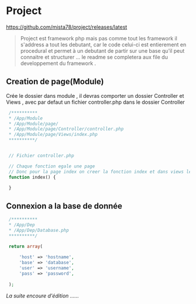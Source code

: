 # Project
https://github.com/mista78/project/releases/latest
> Project est framework php mais pas comme tout les framework il s'address a tout les debutant, car le code celui-ci est entierement en procedural et permet à un debutant de partir sur une base qu'il peut connaitre et structurer ... le readme se completera aux file du developpement du framework .

## Creation de page(Module)

Crée le dossier dans module , il devras comporter un dossier Controller et Views , avec par defaut un fichier controller.php dans le dossier Controller

```php
 /**********
 * /App/Module
 * /App/Module/page/
 * /App/Module/page/Controller/controller.php
 * /App/Module/page/Views/index.php
 **********/


 // Fichier controller.php

 // Chaque fonction egale une page 
 // Donc pour la page index on creer la fonction index et dans views le fichier index.php
 function index() {

 }
```

## Connexion a la base de donnée

```php
 /**********
 * /App/Dep
 * /App/Dep/Database.php
 **********/

 return array(
 
 	 'host' => 'hostname',
 	 'base' => 'database',
 	 'user' => 'username',
 	 'pass' => 'password',
 
 );
```

*La suite encoure d'édition ......*